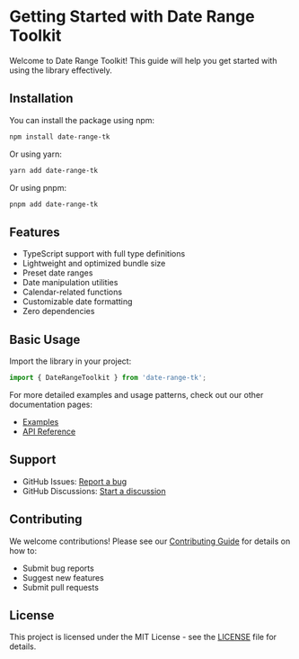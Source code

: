 # Getting Started with Date Range Toolkit

Welcome to Date Range Toolkit! This guide will help you get started with using the library effectively.

## Installation

You can install the package using npm:

```bash
npm install date-range-tk
```

Or using yarn:

```bash
yarn add date-range-tk
```

Or using pnpm:

```bash
pnpm add date-range-tk
```

## Features

- TypeScript support with full type definitions
- Lightweight and optimized bundle size
- Preset date ranges
- Date manipulation utilities
- Calendar-related functions
- Customizable date formatting
- Zero dependencies

## Basic Usage

Import the library in your project:

```typescript
import { DateRangeToolkit } from 'date-range-tk';
```

For more detailed examples and usage patterns, check out our other documentation pages:

- [Examples](./examples.md)
- [API Reference](./api-reference.md)

## Support

- GitHub Issues: [Report a bug](https://github.com/surajaswal29/date-range-tk/issues)
- GitHub Discussions: [Start a discussion](https://github.com/surajaswal29/date-range-tk/discussions)

## Contributing

We welcome contributions! Please see our [Contributing Guide](../CONTRIBUTING.md) for details on how to:

- Submit bug reports
- Suggest new features
- Submit pull requests

## License

This project is licensed under the MIT License - see the [LICENSE](../LICENSE) file for details.
